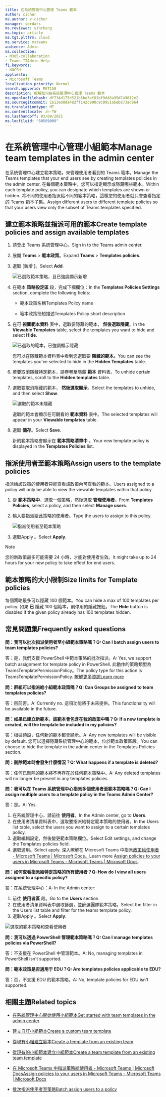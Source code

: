 ```yaml
---
title: 在系統管理中心管理 Teams 範本
author: cichur
ms.author: v-cichur
manager: serdars
ms.reviewer: yinchang
ms.topic: article
ms.tgt.pltfrm: cloud
ms.service: msteams
audience: Admin
ms.collection:
- M365-collaboration
- Teams_ITAdmin_Help
f1.keywords:
- NOCSH
appliesto:
- Microsoft Teams
localization_priority: Normal
search.appverid: MET150
description: 瞭解如何在系統管理中心管理 Teams 範本
ms.openlocfilehash: df734d175d521b5be3ef81bf9dd8a95d749812e2
ms.sourcegitcommit: 1613e08da482ff142c990c9c9951abeb873ad964
ms.translationtype: MT
ms.contentlocale: zh-TW
ms.lasthandoff: 03/09/2021
ms.locfileid: "50569009"
---
```

# <a name="manage-team-templates-in-the-admin-center"></a><span data-ttu-id="90157-103">在系統管理中心管理小組範本</span><span class="sxs-lookup"><span data-stu-id="90157-103">Manage team templates in the admin center</span></span>

<span data-ttu-id="90157-104">在系統管理中心建立範本策略，來管理使用者看到的 Teams 範本。</span><span class="sxs-lookup"><span data-stu-id="90157-104">Manage the Teams templates that your end users see by creating templates policies in the admin center.</span></span> <span data-ttu-id="90157-105">在每個範本策略中，您可以指定顯示或隱藏哪些範本。</span><span class="sxs-lookup"><span data-stu-id="90157-105">Within each template policy, you can designate which templates are shown or hidden.</span></span>
<span data-ttu-id="90157-106">將不同的使用者指派給不同的範本策略，這樣您的使用者就只會查看指定的 Teams 範本子集。</span><span class="sxs-lookup"><span data-stu-id="90157-106">Assign different users to different template policies so that your users view only the subset of Teams templates specified.</span></span>

## <a name="create-template-policies-and-assign-available-templates"></a><span data-ttu-id="90157-107">建立範本策略並指派可用的範本</span><span class="sxs-lookup"><span data-stu-id="90157-107">Create template policies and assign available templates</span></span>

1. <span data-ttu-id="90157-108">請登出 Teams 系統管理中心。</span><span class="sxs-lookup"><span data-stu-id="90157-108">Sign in to the Teams admin center.</span></span>

2. <span data-ttu-id="90157-109">展開 **Teams**  >  **範本政策**。</span><span class="sxs-lookup"><span data-stu-id="90157-109">Expand **Teams** > **Templates policies**.</span></span>

3. <span data-ttu-id="90157-110">選取 [新增 **]**。</span><span class="sxs-lookup"><span data-stu-id="90157-110">Select **Add**.</span></span>

    ![已選取範本策略，且已強調顯示新增](media/template-policies-1.png)

1. <span data-ttu-id="90157-112">在範本 **策略設定區** 段，完成下欄欄位：</span><span class="sxs-lookup"><span data-stu-id="90157-112">In the **Templates Policies Settings** section, complete the following fields:</span></span>

    - <span data-ttu-id="90157-113">範本政策名稱</span><span class="sxs-lookup"><span data-stu-id="90157-113">Templates Policy name</span></span>

    - <span data-ttu-id="90157-114">範本政策簡短描述</span><span class="sxs-lookup"><span data-stu-id="90157-114">Templates Policy short description</span></span>

2. <span data-ttu-id="90157-115">在可 **視圖範本資料** 表中，選取要隱藏的範本， **然後選取隱藏**。</span><span class="sxs-lookup"><span data-stu-id="90157-115">In the **Viewable Templates** table, select the templates you want to hide and select **Hide**.</span></span>

    ![已選取的範本，已強調顯示隱藏](media/template-policies-2.png)

    <span data-ttu-id="90157-117">您可以在隱藏範本資料表中看到您選取要 **隱藏的範本。**</span><span class="sxs-lookup"><span data-stu-id="90157-117">You can see the templates you've selected to hide in the **Hidden Templates** table.</span></span>

1. <span data-ttu-id="90157-118">若要取消隱藏特定範本，請卷卷至隱藏 **範本** 資料表。</span><span class="sxs-lookup"><span data-stu-id="90157-118">To unhide certain templates, scroll to the **Hidden templates** table.</span></span>

1. <span data-ttu-id="90157-119">選取要取消隱藏的範本， **然後選取顯示**。</span><span class="sxs-lookup"><span data-stu-id="90157-119">Select the templates to unhide, and then select **Show**.</span></span>

   ![選取的範本未隱藏](media/template-policies-3.png)

   <span data-ttu-id="90157-121">選取的範本會顯示在可觀看的 **範本資料** 表中。</span><span class="sxs-lookup"><span data-stu-id="90157-121">The selected templates will appear in your **Viewable templates** table.</span></span>
3. <span data-ttu-id="90157-122">選取 **儲存**。</span><span class="sxs-lookup"><span data-stu-id="90157-122">Select **Save**.</span></span>

   <span data-ttu-id="90157-123">新的範本策略會顯示在 **範本策略清單中** 。</span><span class="sxs-lookup"><span data-stu-id="90157-123">Your new template policy is displayed in the **Templates Policies** list.</span></span>

## <a name="assign-users-to-the-template-policies"></a><span data-ttu-id="90157-124">指派使用者至範本策略</span><span class="sxs-lookup"><span data-stu-id="90157-124">Assign users to the template policies</span></span>

<span data-ttu-id="90157-125">指派給該政策的使用者只能查看該政策內可查看的範本。</span><span class="sxs-lookup"><span data-stu-id="90157-125">Users assigned to a policy will only be able to view the viewable templates within that policy.</span></span>

1. <span data-ttu-id="90157-126">從 **範本策略中**，選取一個策略，然後選取 **管理使用者**。</span><span class="sxs-lookup"><span data-stu-id="90157-126">From **Templates Policies**, select a policy, and then select **Manage users**.</span></span>

2. <span data-ttu-id="90157-127">輸入要指派給此策略的使用者。</span><span class="sxs-lookup"><span data-stu-id="90157-127">Type the users to assign to this policy.</span></span>

   ![指派使用者至範本策略](media/template-policies-4.png)

3. <span data-ttu-id="90157-129">選取Apply 。</span><span class="sxs-lookup"><span data-stu-id="90157-129">Select **Apply**.</span></span>

> [!Note]
> <span data-ttu-id="90157-130">您的新政策最多可能需要 24 小時，才能對使用者生效。</span><span class="sxs-lookup"><span data-stu-id="90157-130">It might take up to 24 hours for your new policy to take effect for end users.</span></span>

## <a name="size-limits-for-template-policies"></a><span data-ttu-id="90157-131">範本策略的大小限制</span><span class="sxs-lookup"><span data-stu-id="90157-131">Size limits for Template policies</span></span>

<span data-ttu-id="90157-132">每個策略最多可以隱藏 100 個範本。</span><span class="sxs-lookup"><span data-stu-id="90157-132">You can hide a max of 100 templates per policy.</span></span> <span data-ttu-id="90157-133">如果 **已** 隱藏 100 個範本，則停用的隱藏按鈕。</span><span class="sxs-lookup"><span data-stu-id="90157-133">The **Hide** button is disabled if the given policy already has 100 templates hidden.</span></span>

## <a name="frequently-asked-questions"></a><span data-ttu-id="90157-134">常見問題集</span><span class="sxs-lookup"><span data-stu-id="90157-134">Frequently asked questions</span></span>

<span data-ttu-id="90157-135">**問：我可以批次指派使用者至小組範本策略嗎？**</span><span class="sxs-lookup"><span data-stu-id="90157-135">**Q: Can I batch assign users to team templates policies?**</span></span>
  
<span data-ttu-id="90157-136">答：是，我們支援 PowerShell 中範本策略的批次指派。</span><span class="sxs-lookup"><span data-stu-id="90157-136">A: Yes, we support batch assignment for template policy in PowerShell.</span></span> <span data-ttu-id="90157-137">此動作的策略類型為 TeamsTemplatePermissionPolicy。</span><span class="sxs-lookup"><span data-stu-id="90157-137">The policy type for this action is TeamsTemplatePermissionPolicy.</span></span> [<span data-ttu-id="90157-138">瞭解更多資訊</span><span class="sxs-lookup"><span data-stu-id="90157-138">Learn more</span></span>](https://docs.microsoft.com/powershell/module/teams/new-csbatchpolicyassignmentoperation?view=teams-ps)

<span data-ttu-id="90157-139">**問：群組可以指派給小組範本政策嗎？**</span><span class="sxs-lookup"><span data-stu-id="90157-139">**Q: Can Groups be assigned to team templates policies?**</span></span>

<span data-ttu-id="90157-140">答：目前否。</span><span class="sxs-lookup"><span data-stu-id="90157-140">A: Currently no.</span></span> <span data-ttu-id="90157-141">這項功能將于未來提供。</span><span class="sxs-lookup"><span data-stu-id="90157-141">This functionality will be available in the future.</span></span>

<span data-ttu-id="90157-142">**問：如果已建立新範本，該範本會包含在我的政策中嗎？**</span><span class="sxs-lookup"><span data-stu-id="90157-142">**Q: If a new template is created, will the template be included in my policies?**</span></span>

<span data-ttu-id="90157-143">答：根據預設，任何新的範本都會顯示。</span><span class="sxs-lookup"><span data-stu-id="90157-143">A: Any new templates will be visible by default.</span></span> <span data-ttu-id="90157-144">您可以選擇隱藏系統管理中心的範本，位於範本政策區段。</span><span class="sxs-lookup"><span data-stu-id="90157-144">You can choose to hide the template in the admin center in the Templates Policies section.</span></span>

<span data-ttu-id="90157-145">**問：刪除範本時會發生什麼情況？**</span><span class="sxs-lookup"><span data-stu-id="90157-145">**Q: What happens if a template is deleted?**</span></span>

<span data-ttu-id="90157-146">答：任何已刪除的範本將不再存在於任何範本策略中。</span><span class="sxs-lookup"><span data-stu-id="90157-146">A: Any deleted templates will no longer be present in any templates policies.</span></span>

<span data-ttu-id="90157-147">**問：我可以在 Teams 系統管理中心指派多個使用者至範本策略嗎？**</span><span class="sxs-lookup"><span data-stu-id="90157-147">**Q: Can I assign multiple users to a template policy in the Teams Admin Center?**</span></span>

<span data-ttu-id="90157-148">答：是。</span><span class="sxs-lookup"><span data-stu-id="90157-148">A: Yes.</span></span>

1. <span data-ttu-id="90157-149">在系統管理中心，請前往 **使用者**。</span><span class="sxs-lookup"><span data-stu-id="90157-149">In the Admin center, go to **Users**.</span></span>
1. <span data-ttu-id="90157-150">在使用者清單資料表中，選取要指派給特定範本策略的使用者。</span><span class="sxs-lookup"><span data-stu-id="90157-150">In the Users list table, select the users you want to assign to a certain templates policy.</span></span>
1. <span data-ttu-id="90157-151">選取編輯設定，然後變更範本策略欄位。</span><span class="sxs-lookup"><span data-stu-id="90157-151">Select Edit settings, and change the Templates policies field.</span></span>
1. <span data-ttu-id="90157-152">選取適用。</span><span class="sxs-lookup"><span data-stu-id="90157-152">Select apply.</span></span>
   <span data-ttu-id="90157-153">深入瞭解在 Microsoft Teams 中指派[政策給使用者 - Microsoft Teams \| Microsoft Docs。](https://docs.microsoft.com/microsoftteams/assign-policies#assign-a-policy-to-a-batch-of-users)</span><span class="sxs-lookup"><span data-stu-id="90157-153">Learn more [Assign policies to your users in Microsoft Teams - Microsoft Teams \| Microsoft Docs](https://docs.microsoft.com/microsoftteams/assign-policies#assign-a-policy-to-a-batch-of-users).</span></span>

<span data-ttu-id="90157-154">**問：如何查看指派給特定策略的所有使用者？**</span><span class="sxs-lookup"><span data-stu-id="90157-154">**Q: How do I view all users assigned to a specific policy?**</span></span>

<span data-ttu-id="90157-155">答：在系統管理中心：</span><span class="sxs-lookup"><span data-stu-id="90157-155">A: In the Admin center:</span></span>

1. <span data-ttu-id="90157-156">前往 **使用者區** 段。</span><span class="sxs-lookup"><span data-stu-id="90157-156">Go to the **Users** section.</span></span>
2. <span data-ttu-id="90157-157">在使用者清單資料表中選取篩選，並篩選團隊範本策略。</span><span class="sxs-lookup"><span data-stu-id="90157-157">Select the filter in the Users list table and filter for the teams template policy.</span></span>
3. <span data-ttu-id="90157-158">選取Apply 。</span><span class="sxs-lookup"><span data-stu-id="90157-158">Select **Apply**.</span></span>

![選取的範本策略和查看使用者](media/template-policies-5.png)

<span data-ttu-id="90157-160">**問：我可以透過 PowerShell 管理範本策略嗎？**</span><span class="sxs-lookup"><span data-stu-id="90157-160">**Q: Can I manage templates policies via PowerShell?**</span></span>

<span data-ttu-id="90157-161">答：不支援在 PowerShell 中管理範本。</span><span class="sxs-lookup"><span data-stu-id="90157-161">A: No, managing templates in PowerShell isn't supported.</span></span>

<span data-ttu-id="90157-162">**問：範本政策是否適用于 EDU？**</span><span class="sxs-lookup"><span data-stu-id="90157-162">**Q: Are templates policies applicable to EDU?**</span></span>

<span data-ttu-id="90157-163">答：否，不支援 EDU 的範本策略。</span><span class="sxs-lookup"><span data-stu-id="90157-163">A: No, template policies for EDU isn't supported.</span></span>

## <a name="related-topics"></a><span data-ttu-id="90157-164">相關主題</span><span class="sxs-lookup"><span data-stu-id="90157-164">Related topics</span></span>

- [<span data-ttu-id="90157-165">在系統管理中心開始使用小組範本</span><span class="sxs-lookup"><span data-stu-id="90157-165">Get started with team templates in the admin center</span></span>](https://docs.microsoft.com/MicrosoftTeams/get-started-with-teams-templates-in-the-admin-console)

- [<span data-ttu-id="90157-166">建立自訂小組範本</span><span class="sxs-lookup"><span data-stu-id="90157-166">Create a custom team template</span></span>](https://docs.microsoft.com/MicrosoftTeams/create-a-team-template)

- [<span data-ttu-id="90157-167">從現有小組建立範本</span><span class="sxs-lookup"><span data-stu-id="90157-167">Create a template from an existing team</span></span>](https://docs.microsoft.com/MicrosoftTeams/create-template-from-existing-team)

- [<span data-ttu-id="90157-168">從現有的小組範本建立小組範本</span><span class="sxs-lookup"><span data-stu-id="90157-168">Create a team template from an existing team template</span></span>](https://docs.microsoft.com/MicrosoftTeams/create-template-from-existing-template)

- [<span data-ttu-id="90157-169">在 Microsoft Teams 中指派策略給使用者 - Microsoft Teams \| Microsoft Docs</span><span class="sxs-lookup"><span data-stu-id="90157-169">Assign policies to your users in Microsoft Teams - Microsoft Teams \| Microsoft Docs</span></span>](https://docs.microsoft.com/microsoftteams/assign-policies)

- [<span data-ttu-id="90157-170">批次指派使用者至策略</span><span class="sxs-lookup"><span data-stu-id="90157-170">Batch assign users to a policy</span></span>](https://docs.microsoft.com/powershell/module/teams/new-csbatchpolicyassignmentoperation?view=teams-ps)
